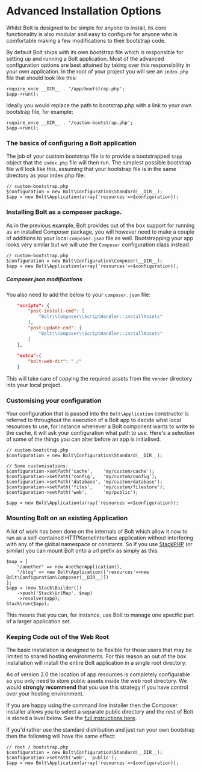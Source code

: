 Advanced Installation Options
=============================

Whilst Bolt is designed to be simple for anyone to install, its core
functionality is also modular and easy to configure for anyone who is
comfortable making a few modifications to their bootstrap code.

By default Bolt ships with its own bootstrap file which is responsible for
setting up and running a Bolt application. Most of the advanced
configuration options are best attained by taking over this responsibility
in your own application. In the root of your project you will see an
`index.php` file that should look like this:

```
require_once __DIR__ . '/app/bootstrap.php';
$app->run();
```

Ideally you would replace the path to bootstrap.php with a link to your
own bootstrap file, for example:

```
require_once __DIR__ . '/custom-bootstrap.php';
$app->run();
```

### The basics of configuring a Bolt application

The job of your custom bootstrap file is to provide a bootstrapped `$app`
object that the `index.php` file will then run. The simplest possible
bootstrap file will look like this, assuming that your bootstrap file is
in the same directory as your index.php file:

```
// custom-bootstrap.php
$configuration = new Bolt\Configuration\Standard(__DIR__);
$app = new Bolt\Application(array('resources'=>$configuration));
```


### Installing Bolt as a composer package.

As in the previous example, Bolt provides out of the box support for
running as an installed Composer package, you will however need to make a
couple of additions to your local `composer.json` file as well.
Bootstrapping your app looks very similar but we will use the `Composer`
configuration class instead.

```
// custom-bootstrap.php
$configuration = new Bolt\Configuration\Composer(__DIR__);
$app = new Bolt\Application(array('resources'=>$configuration));
```

##### Composer.json modifications

You also need to add the below to your `composer.json` file:

```json
    "scripts": {
        "post-install-cmd": [
            "Bolt\\Composer\\ScriptHandler::installAssets"
        ],
        "post-update-cmd": [
            "Bolt\\Composer\\ScriptHandler::installAssets"
        ]
    },
    
    "extra":{
        "bolt-web-dir": "./"
    }
```

This will take care of copying the required assets from the `vendor`
directory into your local project.

### Customising your configuration

Your configuration that is passed into the `Bolt\Application` constructor
is referred to throughout the execution of a Bolt app to decide what local
resources to use, for instance whenever a Bolt component wants to write to
the cache, it will ask your configuration what path to use. Here's a
selection of some of the things you can alter before an app is
initialised.

```
// custom-bootstrap.php
$configuration = new Bolt\Configuration\Standard(__DIR__);

// Some customisations:
$configuration->setPath('cache',    'my/custom/cache');
$configuration->setPath('config',   'my/custom/config');
$configuration->setPath('database', 'my/custom/database');
$configuration->setPath('files',    'my/custom/filestore');
$configuration->setPath('web',      'my/public');

$app = new Bolt\Application(array('resources'=>$configuration));
```


### Mounting Bolt on an existing Application

A lot of work has been done on the internals of Bolt which allow it now to run 
as a self-contained HTTPKernelInterface application without interfering with any 
of the global namespace or constants. So if you use <a href="http://stackphp.com/">StackPHP</a> 
(or similar) you can mount Bolt onto a url prefix as simply as this:

```
$map = [
    "/another" => new AnotherApplication(),
    "/blog" => new Bolt\Application(['resources'=>new Bolt\Configuration\Composer(__DIR__)])
];
$app = (new Stack\Builder())
    ->push('Stack\UrlMap', $map)
    ->resolve($app);
Stack\run($app);
```

This means that you can, for instance, use Bolt to manage one specific part of a 
larger application set.

### Keeping Code out of the Web Root

The basic installation is designed to be flexible for those users that may be limited to
shared hosting environments. For this reason an out of the box installation will install
the entire Bolt application in a single root directory.

As of version 2.0 the location of app resources is completely configurable so you only need
to store public assets inside the web root directory. We would **strongly recommend** that you
use this strategy if you have control over your hosting environment.

If you are happy using the command line installer then the Composer installer allows you to select
a separate public directory and the rest of Bolt is stored a level below. See the 
<a href="installation-composer#single-command-install">full instructions here</a>.

If you'd rather use the standard distribution and just run your own bootstrap then the following
will have the same effect:

```
// root / bootstrap.php
$configuration = new Bolt\Configuration\Standard(__DIR__);
$configuration->setPath('web', 'public');
$app = new Bolt\Application(array('resources'=>$configuration));
```

